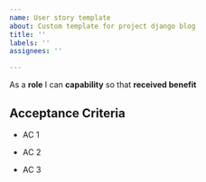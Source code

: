 ```yaml
---
name: User story template
about: Custom template for project django blog
title: ''
labels: ''
assignees: ''

---
```


As a **role** I can **capability** so that **received benefit**


## Acceptance Criteria
- AC 1

- AC 2

- AC 3

